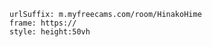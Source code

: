 

```custom-frames
urlSuffix: m.myfreecams.com/room/HinakoHime
frame: https://
style: height:50vh
```